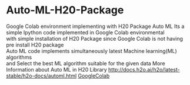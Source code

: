 # Auto-ML-H20-Package
Google Colab environment implementing with H20 Package  Auto ML 
Its a simple Ipython code implemented in  Google Colab environmental <br>
with simple installation of H20 Package since Google Colab is not having pre install H20 package<br>
Auto ML code implements simultaneously latest Machine learning(ML) algorithms <br>
and Select the best ML algorithm suitable for the given data 
More Information about Auto ML in H20 Library <http://docs.h2o.ai/h2o/latest-stable/h2o-docs/automl.html>
[GoogleColab ]((https://colab.research.google.com/notebooks/welcome.ipynb))
